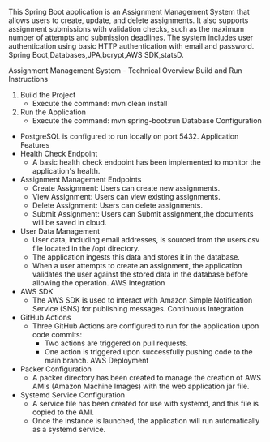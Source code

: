 This Spring Boot application is an Assignment Management System that allows users to create, update, and delete assignments. It also supports assignment submissions with validation checks, such as the maximum number of attempts and submission deadlines. The system includes user authentication using basic HTTP authentication with email and password.   Spring Boot,Databases,JPA,bcrypt,AWS SDK,statsD.

Assignment Management System - Technical Overview
Build and Run Instructions
1. Build the Project
    * Execute the command: mvn clean install
2. Run the Application
    * Execute the command: mvn spring-boot:run
Database Configuration
* PostgreSQL is configured to run locally on port 5432.
Application Features
* Health Check Endpoint
    * A basic health check endpoint has been implemented to monitor the application's health.
* Assignment Management Endpoints
    * Create Assignment: Users can create new assignments.
    * View Assignment: Users can view existing assignments.
    * Delete Assignment: Users can delete assignments.
    * Submit Assignment: Users can Submit assignment,the documents will be saved in cloud.
* User Data Management
    * User data, including email addresses, is sourced from the users.csv file located in the /opt directory.
    * The application ingests this data and stores it in the database.
    * When a user attempts to create an assignment, the application validates the user against the stored data in the database before allowing the operation.
AWS Integration
* AWS SDK
    * The AWS SDK is used to interact with Amazon Simple Notification Service (SNS) for publishing messages.
Continuous Integration
* GitHub Actions
    * Three GitHub Actions are configured to run for the application upon code commits:
        * Two actions are triggered on pull requests.
        * One action is triggered upon successfully pushing code to the main branch.
AWS Deployment
* Packer Configuration
    * A packer directory has been created to manage the creation of AWS AMIs (Amazon Machine Images) with the web application jar file.
* Systemd Service Configuration
    * A service file has been created for use with systemd, and this file is copied to the AMI.
    * Once the instance is launched, the application will run automatically as a systemd service.
 
 
